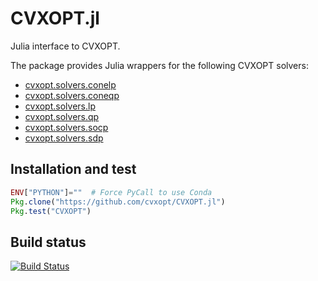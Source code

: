 # CVXOPT.jl

Julia interface to CVXOPT.

The package provides Julia wrappers for the following CVXOPT solvers:

- [cvxopt.solvers.conelp](http://cvxopt.org/userguide/coneprog.html?#linear-cone-programs)
- [cvxopt.solvers.coneqp](http://cvxopt.org/userguide/coneprog.html?#quadratic-cone-programs)
- [cvxopt.solvers.lp](http://cvxopt.org/userguide/coneprog.html?#linear-programming)
- [cvxopt.solvers.qp](http://cvxopt.org/userguide/coneprog.html?#quadratic-programming)
- [cvxopt.solvers.socp](http://cvxopt.org/userguide/coneprog.html?#second-order-cone-programming)
- [cvxopt.solvers.sdp](http://cvxopt.org/userguide/coneprog.html?#semidefinite-programming)


## Installation and test


```julia
ENV["PYTHON"]=""  # Force PyCall to use Conda
Pkg.clone("https://github.com/cvxopt/CVXOPT.jl")
Pkg.test("CVXOPT")
```

## Build status

[![Build Status](https://travis-ci.org/cvxopt/CVXOPT.jl.svg?branch=master)](https://travis-ci.org/cvxopt/CVXOPT.jl)

<!--
[![Coverage Status](https://coveralls.io/repos/cvxopt/CVXOPT.jl/badge.svg?branch=master&service=github)](https://coveralls.io/github/cvxopt/CVXOPT.jl?branch=master)

[![codecov.io](http://codecov.io/github/cvxopt/CVXOPT.jl/coverage.svg?branch=master)](http://codecov.io/github/cvxopt/CVXOPT.jl?branch=master)
-->

